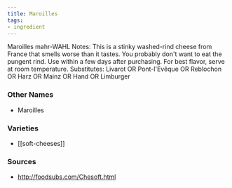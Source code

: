 ```yaml
---
title: Maroilles
tags:
- ingredient
---
```

Maroilles mahr-WAHL Notes: This is a stinky washed-rind cheese from France that smells worse than it tastes. You probably don't want to eat the pungent rind. Use within a few days after purchasing. For best flavor, serve at room temperature. Substitutes: Livarot OR Pont-l'Evêque OR Reblochon OR Harz OR Mainz OR Hand OR Limburger

### Other Names

* Maroilles

### Varieties

* [[soft-cheeses]]

### Sources
* http://foodsubs.com/Chesoft.html
